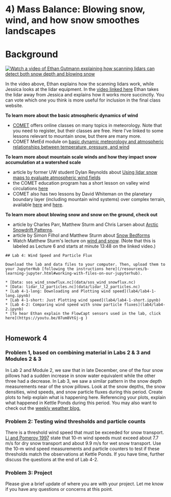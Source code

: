 # 4) Mass Balance:  Blowing snow, wind, and how snow smoothes landscapes

# Background

[![Watch a video of Ethan Gutmann explaining how scanning lidars can detect both snow depth and blowing snow](https://img.youtube.com/vi/-9Mt2mrmAy8/0.jpg)](https://www.youtube.com/watch?v=-9Mt2mrmAy8)

In the video above, Ethan explains how the scanning lidars work, while Jessica looks at the lidar equipment.  In the [video linked here](https://www.youtube.com/watch?v=rlwSuNWQHSo) Ethan takes the lidar away from Jessica and explains how it works more succinctly.  You can vote which one you think is more useful for inclusion in the final class website.

**To learn more about the basic atmospheric dynamics of wind**
* [COMET](https://www.meted.ucar.edu/education_training/) offers online classes on many topics in meteorology. Note that you need to register, but their classes are free. Here I've linked to some lessons relevant to mountain snow, but there are many more.
* COMET MetEd module on [basic dynamic meteorology and atmospheric relationships between temperature, pressure, and wind](https://www.meted.ucar.edu/education_training/lesson/889)

**To learn more about mountain scale winds and how they impact snow accumulation at a watershed scale**
* article by former UW student Dylan Reynolds about [Using lidar snow maps to evaluate atmospheric wind fields](https://doi.org/10.1029/2020WR028536)
* the COMET education program has a short lesson on valley wind circulations [here](https://www.meted.ucar.edu/education_training/lesson/55) 
* COMET also has two lessons by David Whiteman on the planetary boundary layer (including mountain wind systems) over complex terrain, available [here](https://www.meted.ucar.edu/norlat/pbl_complexterrain/part1/) and [here](https://www.meted.ucar.edu/norlat/pbl_complexterrain/part2/).

**To learn more about blowing snow and snow on the ground, check out**
* article by Charles Parr, Matthew Sturm and Chris Larsen about [Arctic Snowdrift Patterns](https://doi.org/10.1029/2020WR027823).  
* article by Simon Filhol and Matthew Sturm about [Snow Bedforms](https://doi.org/10.1002/2015JF003529)
* Watch Matthew Sturm's lecture on [wind and snow](https://www.youtube.com/watch?v=rBlDG9Tp8rM&list=PLPG5Ed5L1SY4RpFe-55WAlFZ58-TwwrWw&index=6).  (Note that this is labeled as Lecture 6 and starts at minute 13:48 on the linked video.) 

```note
## Lab 4: Wind Speed and Particle Flux

Download the lab and data files to your computer. Then, upload them to your JupyterHub [following the instructions here](/resources/b-learning-jupyter.html#working-with-files-on-our-jupyterhub).

* [Data: sos_wind_snowflux.nc](data/sos_wind_snowflux.nc) 
* [Data: lidar_l2_particles.nc](data/lidar_l2_particles.nc) 
* [Lab 4-1-long: Downloading and Plotting wind speed](lab4/lab4-1-long.ipynb)
* [Lab 4-1-short: Just Plotting wind speed](lab4/lab4-1-short.ipynb)
* [Lab 4-2: Comparing wind speed with snow particle fluxes](lab4/lab4-2.ipynb)
* [To hear Ethan explain the FlowCapt sensors used in the lab, click here](https://youtu.be/07um8VtGj-g ) 


```


## Homework 4

### Problem 1, based on combining material in Labs 2 & 3 and Modules 2 & 3

In Lab 2 and Module 2, we saw that in late December, one of the four snow pillows had a sudden increase in snow water equivalent while the other three had a decrease.  In Lab 3, we saw a similar pattern in the snow depth measurements near of the snow pillows.  Look at the snow depths, the snow densities, wind speeds, and snow particle fluxes during this period.  Create plots to help explain what is happening here. Referencing your plots, explain what happened in Kettle Ponds during this period.  You may also want to check out the [weekly weather blog.](https://depts.washington.edu/mtnhydr/Pages/SOSdata.html) 

### Problem 2: Testing wind thresholds and particle counts

There is a threshold wind speed that must be exceeded for snow transport.  [Li and Pomeroy 1997](https://doi.org/10.1175/1520-0450(1997)036<0205:EOTWSF>2.0.CO;2) state that 10-m wind speeds must exceed about 7.7 m/s for dry snow transport and about 9.9 m/s for wet snow transport.  Use the 10-m wind speed measurements and particle counters to test if these thresholds match the observations at Kettle Ponds.  If you have time, further discuss the questions at the end of Lab 4-2.


### Problem 3: Project

Please give a brief update of where you are with your project.  Let me know if you have any questions or concerns at this point.
